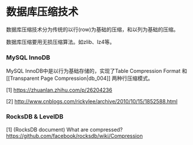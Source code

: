 # 数据库压缩技术  

数据库压缩技术分为传统的以行(row)为基础的压缩，和以列为基础的压缩。

数据库压缩要用无损压缩算法。如zlib、lz4等。


### MySQL InnoDB

MySQL InnoDB中是以行为基础存储的，实现了Table Compression Format 和 [[Transparent Page Compression|db_004]] 两种行压缩模式。

[1] https://zhuanlan.zhihu.com/p/26204236

[2] http://www.cnblogs.com/rickylee/archive/2010/10/15/1852588.html

### RocksDB & LevelDB

[1] (RocksDB document) What are compressed? https://github.com/facebook/rocksdb/wiki/Compression